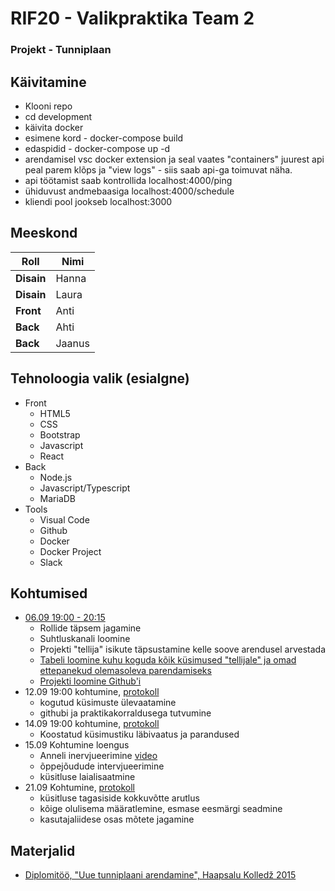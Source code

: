 # RIF20 - Valikpraktika Team 2

### Projekt - Tunniplaan

## Käivitamine

- Klooni repo
- cd development
- käivita docker
- esimene kord - docker-compose build
- edaspidid - docker-compose up -d
- arendamisel vsc docker extension ja seal vaates "containers" juurest api peal parem klõps ja "view logs" - siis saab api-ga toimuvat näha.
- api töötamist saab kontrollida localhost:4000/ping
- ühiduvust andmebaasiga localhost:4000/schedule
- kliendi pool jookseb localhost:3000

## Meeskond

| **Roll**   | **Nimi** |
| ---------- | -------- |
| **Disain** | Hanna    |
| **Disain** | Laura    |
| **Front**  | Anti     |
| **Back**   | Ahti     |
| **Back**   | Jaanus   |

## Tehnoloogia valik (esialgne)

- Front
  - HTML5
  - CSS
  - Bootstrap
  - Javascript
  - React
- Back
  - Node.js
  - Javascript/Typescript
  - MariaDB
- Tools
  - Visual Code
  - Github
  - Docker
  - Docker Project
  - Slack

## Kohtumised

- [06.09 19:00 - 20:15](https://github.com/tluhk/rif20-valikpraktika-2/blob/master/kohtumiste_protokollid/06.09.2022.pdf)
  - Rollide täpsem jagamine
  - Suhtluskanali loomine
  - Projekti "tellija" isikute täpsustamine kelle soove arendusel arvestada
  - [Tabeli loomine kuhu koguda kõik küsimused "tellijale" ja omad ettepanekud olemasoleva parendamiseks](https://docs.google.com/spreadsheets/d/1iu_A5qDSvRVErqqxKL6EWfPgrbVniS1c9DoyftWvWDA/edit?usp=sharing)
  - [Projekti loomine Github'i](https://github.com/orgs/tluhk/projects/8)
- 12.09 19:00 kohtumine, [protokoll](https://github.com/tluhk/rif20-valikpraktika-2/blob/master/kohtumiste_protokollid/12.09.2022.pdf)
  - kogutud küsimuste ülevaatamine
  - githubi ja praktikakorraldusega tutvumine
- 14.09 19:00 kohtumine, [protokoll](https://github.com/tluhk/rif20-valikpraktika-2/blob/master/kohtumiste_protokollid/14.09.2022.md)
  - Koostatud küsimustiku läbivaatus ja parandused
- 15.09 Kohtumine loengus
  - Anneli inervjueerimine [video](https://www.dropbox.com/s/avor6ugwucrtcjj/VID_20220915_152207.mp4?dl=0)
  - õppejõudude intervjueerimine
  - küsitluse laialisaatmine
- 21.09 Kohtumine, [protokoll](https://github.com/tluhk/rif20-valikpraktika-2/blob/master/kohtumiste_protokollid/21.09.2022.md) 
  - küsitluse tagasiside kokkuvõtte arutlus
  - kõige olulisema määratlemine, esmase eesmärgi seadmine
  - kasutajaliidese osas mõtete jagamine


## Materjalid

- [Diplomitöö, "Uue tunniplaani arendamine", Haapsalu Kolledž 2015](https://www.etera.ee/zoom/4375/view?page=1&p=separate&search=&view=0,0,2480,3509)
